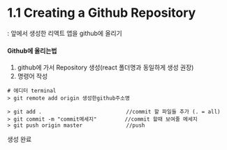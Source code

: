 # 1.1 Creating a Github Repository

: 앞에서 생성한 리액트 앱을 github에 올리기



#### Github에 올리는법

1. github에 가서 Repository 생성(react 폴더명과 동일하게 생성 권장)
2. 명령어 작성

```
# 에디터 terminal
> git remote add origin 생성한github주소명

> git add .                           //commit 할 파일들 추가 (. = all)
> git commit -m "commit메세지"         //commit 할때 보여줄 메세지
> git push origin master              //push
```

생성 완료 